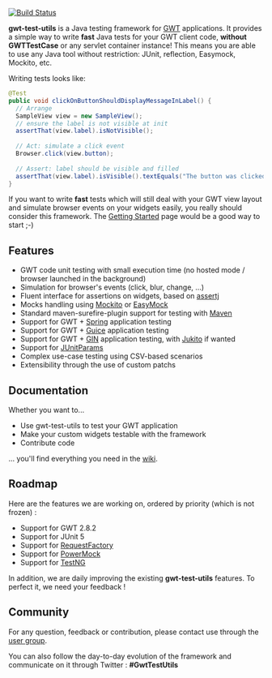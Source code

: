 [![Build Status](https://travis-ci.org/gwt-test-utils/gwt-test-utils.svg?branch=master)](https://travis-ci.org/gwt-test-utils/gwt-test-utils)

**gwt-test-utils** is a Java testing framework for [GWT](http://code.google.com/intl/fr-FR/webtoolkit/) applications. It provides a simple way to write **fast** Java tests for your GWT client code, **without GWTTestCase** or any servlet container instance! This means you are able to use any Java tool without restriction: JUnit, reflection, Easymock, Mockito, etc.

Writing tests looks like:

```java
@Test
public void clickOnButtonShouldDisplayMessageInLabel() {
  // Arrange
  SampleView view = new SampleView();
  // ensure the label is not visible at init
  assertThat(view.label).isNotVisible();
  
  // Act: simulate a click event
  Browser.click(view.button);
  
  // Assert: label should be visible and filled
  assertThat(view.label).isVisible().textEquals("The button was clicked!");
}
```

If you want to write **fast** tests which will still deal with your GWT view layout and simulate browser events on your widgets easily, you really should consider this framework. 
The [Getting Started](https://github.com/gwt-test-utils/gwt-test-utils/wiki/Getting-started) page would be a good way to start ;-) 

## Features

* GWT code unit testing with small execution time (no hosted mode / browser launched in the background)
* Simulation for browser's events (click, blur, change, ...)
* Fluent interface for assertions on widgets, based on [assertj](http://joel-costigliola.github.io/assertj/index.html)
* Mocks handling using [Mockito](http://mockito.org/) or [EasyMock](http://easymock.org/)
* Standard maven-surefire-plugin support for testing with [Maven](http://maven.apache.org/)
* Support for GWT + [Spring](http://www.springsource.org/) application testing
* Support for GWT + [Guice](https://github.com/google/guice) application testing
* Support for GWT + [GIN](http://code.google.com/p/google-gin/) application testing, with [Jukito](https://github.com/ArcBees/Jukito) if wanted
* Support for [JUnitParams](https://github.com/Pragmatists/JUnitParams)
* Complex use-case testing using CSV-based scenarios
* Extensibility through the use of custom patchs

## Documentation

Whether you want to...
* Use gwt-test-utils to test your GWT application
* Make your custom widgets testable with the framework
* Contribute code

... you'll find everything you need in the [wiki](https://github.com/gwt-test-utils/gwt-test-utils/wiki).

## Roadmap

Here are the features we are working on, ordered by priority (which is not frozen) :

* Support for GWT 2.8.2
* Support for JUnit 5
* Support for [RequestFactory](http://www.gwtproject.org/doc/latest/DevGuideRequestFactory.html)
* Support for [PowerMock](https://github.com/jayway/powermock)
* Support for [TestNG](http://testng.org/)

In addition, we are daily improving the existing **gwt-test-utils** features. To perfect it, we need your feedback !

## Community

For any question, feedback or contribution, please contact use through the [user group](http://groups.google.com/group/gwt-test-utils-users).

You can also follow the day-to-day evolution of the framework and communicate on it through Twitter : **#GwtTestUtils**
